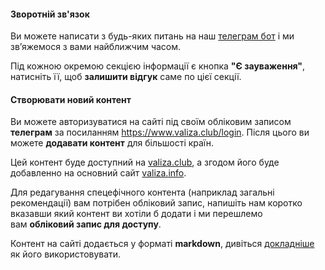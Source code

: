 

#### Зворотній зв'язок
Ви можете написати з будь-яких питань на наш [телеграм бот](https://t.me/ValizaInfoBot) і ми звʼяжемося з вами найближчим часом.

Під кожною окремою секцією інформації є кнопка **"Є зауваження"**, натисніть її, щоб **залишити відгук** саме по цієї секції.

#### Створювати новий контент
Ви можете авторизуватися на сайті під своїм обліковим записом **телеграм** за посиланням https://www.valiza.club/login. Після цього ви можете **додавати контент** для більшості країн.

Цей контент буде доступний на [valiza.club](www.valiza.club), а згодом його буде добавленно на основний сайт [valiza.info](www.valiza.info).

<section>

Для редагування спецефічного контента (наприклад загальні рекомендації) вам потрібен обліковий запис, напишіть нам коротко вказавши який контент ви хотіли б додати і ми перешлемо вам **обліковий запис для доступу**.
</section>

Контент на сайті додається у форматі **markdown**, дивіться [докладніше](/article/0906cdd91842315362b002a06) як його використовувати.




